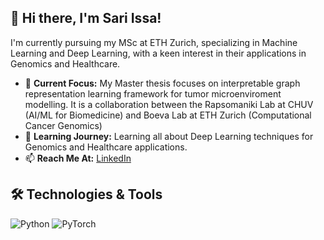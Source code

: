 ## 👋 Hi there, I'm Sari Issa!


I'm currently pursuing my MSc at ETH Zurich, specializing in Machine Learning and Deep Learning, with a keen interest in their applications in Genomics and Healthcare.

- 🔭 **Current Focus:** My Master thesis focuses on interpretable graph representation learning framework for tumor microenviroment modelling. It is a collaboration between the Rapsomaniki Lab at CHUV (AI/ML for Biomedicine) and Boeva Lab at ETH Zurich (Computational Cancer Genomics)
- 🌱 **Learning Journey:** Learning all about Deep Learning techniques for Genomics and Healthcare applications.
- 📫 **Reach Me At:** [LinkedIn](https://www.linkedin.com/in/sari-issa/)

## 🛠️ Technologies & Tools

![Python](https://img.shields.io/badge/-Python-333?style=flat&logo=python)
![PyTorch](https://img.shields.io/badge/-PyTorch-333?style=flat&logo=pytorch)

<!--
**sari-issa/sari-issa** is a ✨ _special_ ✨ repository because its `README.md` (this file) appears on your GitHub profile.

Here are some ideas to get you started:

- 🔭 I’m currently working on ...
- 🌱 I’m currently learning ...
- 👯 I’m looking to collaborate on ...
- 🤔 I’m looking for help with ...
- 💬 Ask me about ...
- 📫 How to reach me: ...
- 😄 Pronouns: ...
- ⚡ Fun fact: ...
-->
